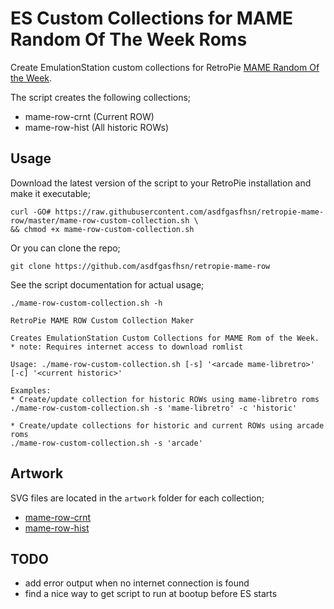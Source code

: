 # ES Custom Collections for MAME Random Of The Week Roms
Create EmulationStation custom collections for RetroPie [MAME Random Of the Week](https://retropie.org.uk/forum/category/16/mame-random-of-the-week).

The script creates the following collections;
- mame-row-crnt (Current ROW)
- mame-row-hist (All historic ROWs)

## Usage
Download the latest version of the script to your RetroPie installation and make it executable;

    curl -GO# https://raw.githubusercontent.com/asdfgasfhsn/retropie-mame-row/master/mame-row-custom-collection.sh \
    && chmod +x mame-row-custom-collection.sh

Or you can clone the repo;

    git clone https://github.com/asdfgasfhsn/retropie-mame-row


See the script documentation for actual usage;

    ./mame-row-custom-collection.sh -h

    RetroPie MAME ROW Custom Collection Maker

    Creates EmulationStation Custom Collections for MAME Rom of the Week.
    * note: Requires internet access to download romlist

    Usage: ./mame-row-custom-collection.sh [-s] '<arcade mame-libretro>' [-c] '<current historic>'

    Examples:
    * Create/update collection for historic ROWs using mame-libretro roms
    ./mame-row-custom-collection.sh -s 'mame-libretro' -c 'historic'

    * Create/update collections for historic and current ROWs using arcade roms
    ./mame-row-custom-collection.sh -s 'arcade'

## Artwork
SVG files are located in the `artwork` folder for each collection;
- [mame-row-crnt](artwork/mame-row-crnt.svg)
- [mame-row-hist](artwork/mame-row-hist.svg)

## TODO
- add error output when no internet connection is found
- find a nice way to get script to run at bootup before ES starts
